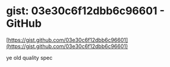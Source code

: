 <!--
id: 979332833
link: http://tumblr.atmos.org/post/979332833/gist-03e30c6f12dbb6c96601-github
slug: gist-03e30c6f12dbb6c96601-github
date: Thu Aug 19 2010 16:08:36 GMT-0700 (PDT)
publish: 2010-08-019
tags: 
title: gist: 03e30c6f12dbb6c96601 - GitHub
-->


gist: 03e30c6f12dbb6c96601 - GitHub
===================================

[https://gist.github.com/03e30c6f12dbb6c96601](https://gist.github.com/03e30c6f12dbb6c96601)

ye old quality spec

